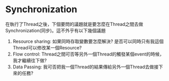 # Synchronization

在執行了Thread之後，下個要問的議題就是要怎麼在Thread之間去做Synchronization(同步)。這不外乎有以下幾個議題

1. Resource sharing: 如果同時存取變數要怎麼解決? 是否可以同時只有我這個Thread可以修改某一個Resource?
2. Flow control: Thread之間可否等另外一個Thread的觸發某個event的時候，我才繼續往下做?
3. Data Passing: 我可否把我一個Thread的結果傳給另外一個Thread去做接下來的任務?


